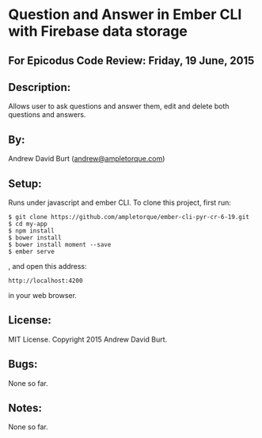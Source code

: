 Question and Answer in Ember CLI with Firebase data storage
===========================================================

For Epicodus Code Review: Friday, 19 June, 2015
----------------------------------------------

Description:
------------
Allows user to ask questions and answer them, edit and delete both questions and answers.

By:
---
Andrew David Burt (andrew@ampletorque.com)

Setup:
------
Runs under javascript and ember CLI. To clone this project, first run:

    $ git clone https://github.com/ampletorque/ember-cli-pyr-cr-6-19.git
    $ cd my-app
    $ npm install
    $ bower install
    $ bower install moment --save
    $ ember serve

, and open this address:

    http://localhost:4200

in your web browser.

License:
--------
MIT License. Copyright 2015 Andrew David Burt.

Bugs:
-----
None so far.

Notes:
------
None so far.
